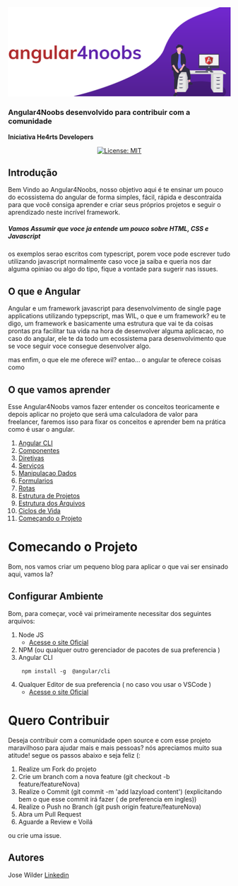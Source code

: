 <div align="center">
<img src="./assets/a4n-logo.svg">

</div>


### Angular4Noobs desenvolvido para contribuir com a comunidade
**Iniciativa He4rts Developers**
<div align="center">

[![License: MIT](https://img.shields.io/badge/License-MIT-red.svg)](https://opensource.org/licenses/MIT)

</div>

## Introdução
Bem Vindo ao Angular4Noobs, nosso objetivo aqui é te ensinar um pouco do ecossistema do angular
de forma simples, fácil, rápida e descontraída para que você consiga aprender e criar seus próprios projetos e seguir o aprendizado neste incrível framework.

##### Vamos Assumir que voce ja entende um pouco sobre HTML, CSS e Javascript
os exemplos serao escritos com typescript, porem voce pode escrever tudo utilizando javascript normalmente
caso voce ja saiba e queria nos dar alguma opiniao ou algo do tipo, fique a vontade para sugerir nas issues.



## O que e Angular
 Angular e um framework javascript para desenvolvimento de single page applications utilizando typepscript, mas WIL, o que e um framework? eu te digo, um framework e basicamente uma estrutura que vai te da coisas prontas pra facilitar tua vida na hora de desenvolver alguma aplicacao, no caso do angular, ele te da todo um ecossistema para desenvolvimento que se voce seguir voce consegue desenvolver algo.

mas enfim, o que ele me oferece wil? entao... o angular te oferece coisas como


##  O que vamos aprender
Esse Angular4Noobs vamos fazer entender os conceitos teoricamente e depois aplicar no projeto que será uma calculadora de valor para freelancer, faremos isso para fixar os conceitos e aprender bem na prática como é usar o angular.

1. [ Angular CLI](https://github.com/WilHolt/angular4noobs/blob/master/conteudos/angular-cli.md)
2. [ Componentes](https://github.com)
7. [ Diretivas](https://github.com)
8. [ Serviços](https://github.com)
8. [ Manipulacao Dados](https://github.com)
8. [ Formularios](https://github.com)
8. [ Rotas](https://github.com)
5. [ Estrutura de Projetos](https://github.com)
6. [ Estrutura dos Arquivos ](https://github.com)
7. [ Ciclos de Vida ](https://github.com)
5. [ Começando o Projeto ](https://github.com)

# Comecando o Projeto

Bom, nos vamos criar um pequeno blog para aplicar o que vai ser ensinado aqui, vamos la?
## Configurar Ambiente
Bom, para começar, você vai primeiramente necessitar dos seguintes arquivos:

1. Node JS
    * [Acesse o site Oficial](https://nodejs.org/en/)
2. NPM (ou qualquer outro gerenciador de pacotes de sua preferencia )
2. Angular CLI
    ```console 
     npm install -g  @angular/cli
     ```
3. Qualquer Editor de sua preferencia ( no caso vou usar o VSCode )
    * [Acesse o site Oficial](https://code.visualstudio.com)







# Quero Contribuir

Deseja contribuir com a comunidade open source e com esse projeto maravilhoso para ajudar mais e mais pessoas? nós apreciamos muito sua atitude!
segue os passos abaixo e seja feliz (:

1. Realize um Fork do projeto
2. Crie um branch com a nova feature (git checkout -b  feature/featureNova)
4. Realize o Commit (git commit -m 'add lazyload content') (explicitando bem o que esse commit irá fazer ( de preferencia em ingles))
5. Realize o Push no Branch (git push origin feature/featureNova)
6. Abra um Pull Request
7. Aguarde a Review e Voilá

ou crie uma issue.

## Autores

Jose Wilder [Linkedin](http://linkedin.com/in/jose-wilder)

